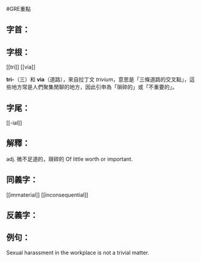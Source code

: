 #GRE重點 
## 字首：

## 字根：
[[tri]]
[[via]]

**tri-**（三）和 **via**（道路），來自拉丁文 _trivium_，意思是「三條道路的交叉點」，這些地方常是人們聚集閒聊的地方，因此引申為「瑣碎的」或「不重要的」。
## 字尾：
[[-ial]]


## 解釋：
adj.
微不足道的，瑣碎的
Of little worth or important.

## 同義字：
[[immaterial]]
[[inconsequential]]
## 反義字：

## 例句：
Sexual harassment in the workplace is not a trivial matter.